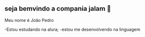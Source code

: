 ## seja bemvindo a compania jalam 💚

Meu nome é João Pedro

-Estou estudando na alura;
-estou me desenvolvendo na linguagem
